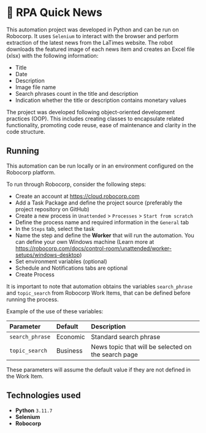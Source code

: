 
# 📰 RPA Quick News 

This automation project was developed in Python and can be run on Robocorp. It uses `Selenium` to interact with the browser and perform extraction of the latest news from the LaTimes website. The robot downloads the featured image of each news item and creates an Excel file (xlsx) with the following information:

- Title
- Date
- Description
- Image file name
- Search phrases count in the title and description
- Indication whether the title or description contains monetary values


The project was developed following object-oriented development practices (OOP). This includes creating classes to encapsulate related functionality, promoting code reuse, ease of maintenance and clarity in the code structure.
## Running

This automation can be run locally or in an environment configured on the Robocorp platform.

To run through Robocorp, consider the following steps:

- Create an account at https://cloud.robocorp.com
- Add a Task Package and define the project source (preferably the project repository on GitHub)
- Create a new process in `Unattended` > `Processes` > `Start from scratch`
- Define the process name and required information in the `General` tab
- In the `Steps` tab, select the task
- Name the step and define the **Worker** that will run the automation. You can define your own Windows machine (Learn more at https://robocorp.com/docs/control-room/unattended/worker-setups/windows-desktop)
- Set environment variables (optional)
- Schedule and Notifications tabs are optional
- Create Process

It is important to note that automation obtains the variables `search_phrase` and `topic_search` from Robocorp Work Items, that can be defined before running the process.

Example of the use of these variables:

| Parameter   | Default       | Description                                 |
| :---------- | :--------- | :------------------------------------------ |
| `search_phrase`      | Economic | Standard search phrase|
| `topic_search`      | Business | News topic that will be selected on the search page |

These parameters will assume the default value if they are not defined in the Work Item.

## Technologies used

- **Python** `3.11.7`
- **Selenium**
- **Robocorp**